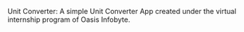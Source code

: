 Unit Converter:
A simple Unit Converter App created under the virtual internship program of Oasis Infobyte.

